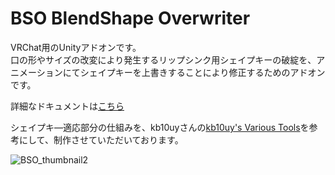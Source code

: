 # BSO BlendShape Overwriter

VRChat用のUnityアドオンです。  
口の形やサイズの改変により発生するリップシンク用シェイプキーの破綻を、アニメーションにてシェイプキーを上書きすることにより修正するためのアドオンです。

詳細なドキュメントは[こちら](https://kusumi-be.github.io/)

シェイプキ―適応部分の仕組みを、kb10uyさんの[kb10uy's Various Tools](https://github.com/kb10uy/kb10uy-zatools)を参考にして、制作させていただいております。



![BSO_thumbnail2](https://github.com/user-attachments/assets/167b2f11-1ecd-47b6-8b0b-e4b0a7861d28)
